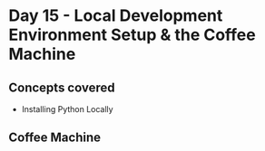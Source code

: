 # Day 15 - Local Development Environment Setup & the Coffee Machine
## Concepts covered
- Installing Python Locally
## Coffee Machine
